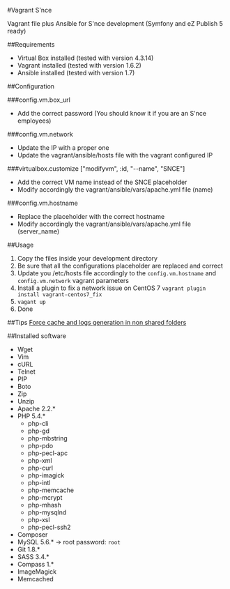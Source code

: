 #Vagrant S'nce

Vagrant file plus Ansible for S'nce development (Symfony and eZ Publish 5 ready)

##Requirements
* Virtual Box installed (tested with version 4.3.14)
* Vagrant installed (tested with version 1.6.2)
* Ansible installed (tested with version 1.7)

##Configuration

###config.vm.box_url
* Add the correct password (You should know it if you are an S'nce employees)

###config.vm.network 
* Update the IP with a proper one
* Update the vagrant/ansible/hosts file with the vagrant configured IP

###virtualbox.customize ["modifyvm", :id, "--name", "SNCE"]
* Add the correct VM name instead of the SNCE placeholder
* Modify accordingly the vagrant/ansible/vars/apache.yml file (name)

###config.vm.hostname
* Replace the placeholder with the correct hostname
* Modify accordingly the vagrant/ansible/vars/apache.yml file (server_name)

##Usage

1. Copy the files inside your development directory
2. Be sure that all the configurations placeholder are replaced and correct
3. Update you /etc/hosts file accordingly to the ```config.vm.hostname``` and ```config.vm.network``` vagrant parameters
4. Install a plugin to fix a network issue on CentOS 7 ```vagrant plugin install vagrant-centos7_fix```
5. ``` vagant up ```
6. Done

##Tips
[Force cache and logs generation in non shared folders](https://gist.github.com/gabriperego/8239581)

##Installed software
* Wget
* Vim
* cURL
* Telnet
* PIP
* Boto
* Zip
* Unzip
* Apache 2.2.*
* PHP 5.4.*
  * php-cli
  * php-gd
  * php-mbstring
  * php-pdo
  * php-pecl-apc
  * php-xml
  * php-curl
  * php-imagick
  * php-intl
  * php-memcache
  * php-mcrypt
  * php-mhash
  * php-mysqlnd
  * php-xsl
  * php-pecl-ssh2
* Composer
* MySQL 5.6.* -> root password: `root`
* Git 1.8.*
* SASS 3.4.*
* Compass 1.*
* ImageMagick
* Memcached